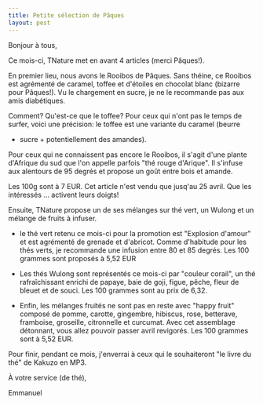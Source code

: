```yaml
---
title: Petite sélection de Pâques
layout: pest
---
```


Bonjour à tous,

Ce mois-ci, TNature met en avant 4 articles (merci Pâques!).

En premier lieu, nous avons le Rooibos de Pâques. Sans théine, ce Rooibos
est agrémenté de caramel, toffee et d'étoiles en chocolat blanc (bizarre
pour Pâques!). Vu le chargement en sucre, je ne le recommande pas aux amis
diabétiques.

Comment? Qu'est-ce que le toffee? Pour ceux qui n'ont pas le temps de
surfer, voici une précision: le toffee est une variante du caramel (beurre
+ sucre + potentiellement des amandes).

Pour ceux qui ne connaissent pas encore le Rooibos, il s'agit d'une plante
d'Afrique du sud que l'on appelle parfois "thé rouge d'Arique". Il
s'infuse aux alentours de 95 degrés et propose un goût entre bois et
amande.

Les 100g sont à 7 EUR. Cet article n'est vendu que jusq'au 25 avril. Que
les intéressés ... activent leurs doigts!

Ensuite, TNature propose un de ses mélanges sur thé vert, un Wulong et un
mélange de fruits à infuser.

- le thé vert retenu ce mois-ci pour la promotion est "Explosion d'amour"
  et est agrémenté de grenade et d'abricot. Comme d'habitude pour les thés
  verts, je recommande une infusion entre 80 et 85 degrés.
  Les 100 grammes sont proposés à 5,52 EUR

- Les thés Wulong sont représentés ce mois-ci par "couleur corail", un
  thé rafraîchissant enrichi de papaye, baie de goji, figue, pêche, fleur
  de bleuet et de souci. Les 100 grammes sont au prix de 6,32.

- Enfin, les mélanges fruités ne sont pas en reste avec "happy fruit"
  composé de pomme, carotte, gingembre, hibiscus, rose, betterave,
  framboise, groseille, citronnelle et curcumat. Avec cet assemblage
  détonnant, vous allez pouvoir passer avril revigorés. Les 100 grammes
  sont à 5,52 EUR.

Pour finir, pendant ce mois, j'enverrai à ceux qui le souhaiteront
"le livre du thé" de Kakuzo en MP3.

À votre service (de thé),

Emmanuel
